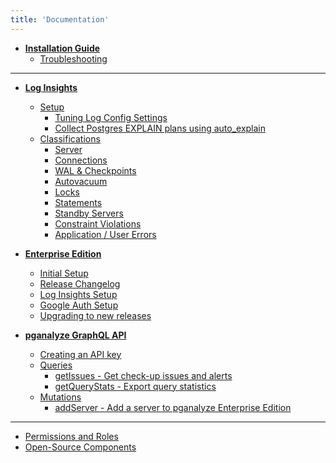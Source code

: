 ```yaml
---
title: 'Documentation'
---
```


* **[Installation Guide](/docs/install)**
  - [Troubleshooting](/docs/install/troubleshooting)

<hr />

* **[Log Insights](/docs/log-insights)**
  - [Setup](/docs/log-insights/setup)
      * [Tuning Log Config Settings](/docs/log-insights/setup/tuning-log-config-settings)
      * [Collect Postgres EXPLAIN plans using auto_explain](/docs/log-insights/setup/auto_explain)
  - [Classifications](/docs/log-insights)
      * [Server](/docs/log-insights/server)
      * [Connections](/docs/log-insights/connections)
      * [WAL & Checkpoints](/docs/log-insights/wal-checkpoints)
      * [Autovacuum](/docs/log-insights/autovacuum)
      * [Locks](/docs/log-insights/locks)
      * [Statements](/docs/log-insights/statements)
      * [Standby Servers](/docs/log-insights/standby)
      * [Constraint Violations](/docs/log-insights/constraint-violations)
      * [Application / User Errors](/docs/log-insights/app-errors)

* **[Enterprise Edition](/docs/enterprise)**
  - [Initial Setup](/docs/enterprise/setup)
  - [Release Changelog](/docs/enterprise/releases)
  - [Log Insights Setup](/docs/enterprise/log-insights)
  - [Google Auth Setup](/docs/enterprise/google-auth)
  - [Upgrading to new releases](/docs/enterprise/upgrade)

* **[pganalyze GraphQL API](/docs/api)**
  - [Creating an API key](/docs/api/create-api-key)
  - [Queries](/docs/api/queries)
      * [getIssues - Get check-up issues and alerts](/docs/api/queries/getIssues)
      * [getQueryStats - Export query statistics](/docs/api/queries/getQueryStats)
  - [Mutations](/docs/api/mutations)
      * [addServer - Add a server to pganalyze Enterprise Edition](/docs/api/mutations/addServer)

<!--* **[Guides](/docs/guides)**
  - [Tuning checkpoint intervals to reduce I/O spikes](/docs/guides/tuning-checkpoint-intervals)
  - [Adjusting work_mem based on temporary file creation](/docs/guides/adjusting-work-mem)
  - [Exporting query statistics using the pganalyze API](/docs/guides/exporting-query-statistics)
  - [Monitoring Postgres locks using Log Insights](/docs/guides/monitoring-postgres-locks-using-log-insights)
-->

---

* [Permissions and Roles](/docs/permissions)
* [Open-Source Components](/docs/open_source_components)
